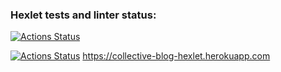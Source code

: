 ### Hexlet tests and linter status:
[![Actions Status](https://github.com/PIechik/rails-project-lvl2/workflows/hexlet-check/badge.svg)](https://github.com/PIechik/rails-project-lvl2/actions)

[![Actions Status](https://github.com/PIechik/rails-project-lvl2/workflows/test-lint.yml/badge.svg)](https://github.com/PIechik/rails-project-lvl2/actions)
https://collective-blog-hexlet.herokuapp.com